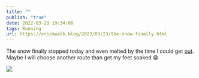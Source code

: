 ```yaml
---
title: ""
publish: "true"
date: 2022-03-23 19:34:00
tags: Running
url: https://ericmwalk.blog/2022/03/23/the-snow-finally.html
---
```


The snow finally stopped today and even melted by the time I could get [out](http://www.strava.com/activities/6872538506). Maybe I will choose another route than get my feet soaked 😁



![](https://ericmwalk.blog/uploads/2022/c5bbbc0f97.jpg)